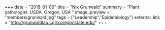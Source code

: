 +++
date = "2018-01-09"
title = "Nik Grunwald"
summary = "Plant pathologist. USDA, Oregon, USA "
image_preview = "members/grunwald.jpg"
tags = ["Leadership","Epidemiology"]
external_link = "http://grunwaldlab.cgrb.oregonstate.edu/"
+++
